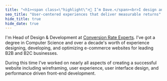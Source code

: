 ```yaml
---
title: "<h1><span class=\"highlight\">👋 I’m Dave.</span><br>I design and develop user‑centered experiences that deliver measurable returns</h1>"
seo_title: "User‑centered experiences that deliver measurable returns"
hide_title: true
hide_date: true
---
```


<p>I'm Head of Design & Development at <a href="http://www.conversion-rate-experts.com/">Conversion Rate Experts</a>. I’ve got a degree in Computer Science and over a decade's worth of experience designing, developing, and optimizing e-commerce websites for leading B2B and B2C businesses.</p>

<p>During this time I’ve worked on nearly all aspects of creating a successful website including wireframing, user experience, user interface design, and performance driven front-end development.</p>